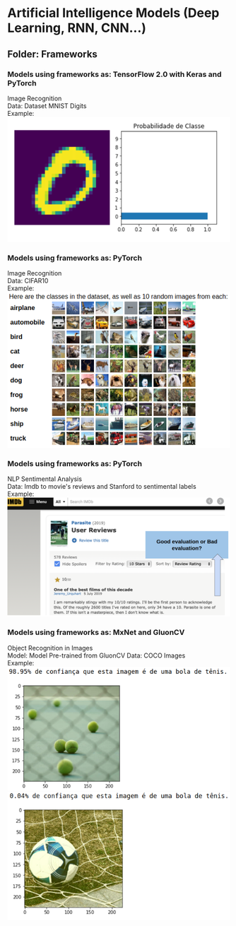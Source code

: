 # Artificial Intelligence Models (Deep Learning, RNN, CNN...)

## Folder: Frameworks
### Models using frameworks as: TensorFlow 2.0 with Keras and PyTorch <br/>
Image Recognition <br/>
Data: Dataset MNIST Digits <br/>
Example: <br/>
<img src="./images/PyTorch.png">

### Models using frameworks as: PyTorch <br/>
Image Recognition <br/>
Data: CIFAR10 <br/>
Example: <br/>
<img src="./images/CIFAR10.png">

### Models using frameworks as: PyTorch <br/>
NLP Sentimental Analysis <br/>
Data: Imdb to movie's reviews and Stanford to sentimental labels <br/>
Example: <br/>
<img src="./images/imdb.png">

### Models using frameworks as: MxNet and GluonCV <br/>
Object Recognition in Images<br/>
Model: Model Pre-trained from GluonCV
Data: COCO Images <br/>
Example: <br/>
<img src="./images/balltenis.png">
<img src="./images/ballfootball.png">